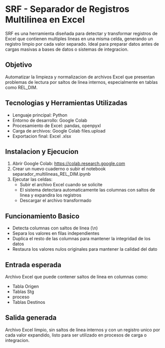 # SRF - Separador de Registros Multilinea en Excel

SRF es una herramienta diseñada para detectar y transformar registros de Excel que contienen multiples lineas en una misma celda, generando un registro limpio por cada valor separado. Ideal para preparar datos antes de cargas masivas a bases de datos o sistemas de integracion.

## Objetivo

Automatizar la limpieza y normalizacion de archivos Excel que presentan problemas de lectura por saltos de linea internos, especialmente en tablas como REL_DIM.

## Tecnologias y Herramientas Utilizadas

- Lenguaje principal: Python
- Entorno de desarrollo: Google Colab
- Procesamiento de Excel: pandas, openpyxl
- Carga de archivos: Google Colab files.upload
- Exportacion final: Excel .xlsx

## Instalacion y Ejecucion

1. Abrir Google Colab: https://colab.research.google.com
2. Crear un nuevo cuaderno o subir el notebook separador_multilineas_REL_DIM.ipynb
3. Ejecutar las celdas:
   - Subir el archivo Excel cuando se solicite
   - El sistema detectara automaticamente las columnas con saltos de linea y expandira los registros
   - Descargar el archivo transformado

## Funcionamiento Basico

- Detecta columnas con saltos de linea (\n)
- Separa los valores en filas independientes
- Duplica el resto de las columnas para mantener la integridad de los datos
- Restaura los valores nulos originales para mantener la calidad del dato

## Entrada esperada

Archivo Excel que puede contener saltos de linea en columnas como:
- Tabla Origen
- Tablas Stg
- proceso
- Tablas Destinos

## Salida generada

Archivo Excel limpio, sin saltos de linea internos y con un registro unico por cada valor expandido, listo para ser utilizado en procesos de carga o integracion.

